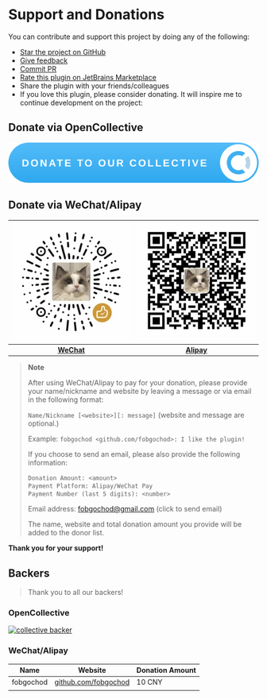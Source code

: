 # Support and Donations

You can contribute and support this project by doing any of the following:

* [Star the project on GitHub][gh:homepage]
* [Give feedback][gh:issues]
* [Commit PR][gh:pulls]
* [Rate this plugin on JetBrains Marketplace][jb:homepage]
* Share the plugin with your friends/colleagues
* If you love this plugin, please consider donating. It will inspire me to continue development on the project:

## Donate via OpenCollective

[![Open Collective][collective:logo]][collective:donate]

## Donate via WeChat/Alipay

| [![WeChat][wechat:logo]][wechat:donate] | [![Alipay][alipay:logo]][alipay:donate] |
|:---------------------------------------:|:---------------------------------------:|
|       [**WeChat**][wechat:donate]       |       [**Alipay**][alipay:donate]       |

> **Note**
>
> After using WeChat/Alipay to pay for your donation, please provide your name/nickname and website by leaving
> a message or via email in the following format:
>
> `Name/Nickname [<website>][: message]` (website and message are optional.)
>
> Example: `fobgochod <github.com/fobgochod>: I like the plugin!`
>
> If you choose to send an email, please also provide the following information:
> ```text
  > Donation Amount: <amount>
  > Payment Platform: Alipay/WeChat Pay
  > Payment Number (last 5 digits): <number>
  > ```
> Email address: [fobgochod@gmail.com][mailto] (click to send email)
>
> The name, website and total donation amount you provide will be added to the donor list.

**Thank you for your support!**

## Backers

> Thank you to all our backers!

### OpenCollective

[![collective backer][collective:backer]][collective:donate]

### WeChat/Alipay

| **Name**  | **Website**                                          | **Donation Amount** |
|-----------|------------------------------------------------------|---------------------|
| fobgochod | [github.com/fobgochod](https://github.com/fobgochod) | 10 CNY              |
|           |                                                      |                     |

[//]: # (@formatter:off)

[gh:homepage]: https://github.com/fobgochod/git-commit-message-format
[gh:issues]: https://github.com/fobgochod/git-commit-message-format/issues
[gh:pulls]: https://github.com/fobgochod/git-commit-message-format/pulls

[jb:homepage]: https://plugins.jetbrains.com/plugin/20935

[collective:logo]: https://raw.githubusercontent.com/fobgochod/git-commit-message-format/main/doc/donate-opencollective.svg
[collective:donate]: https://opencollective.com/git-commit-message-format/donate
[collective:backer]: https://opencollective.com/git-commit-message-format/individuals.svg?width=800

[wechat:logo]: https://raw.githubusercontent.com/fobgochod/git-commit-message-format/main/doc/donate-wechat.jpg
[wechat:donate]: https://pay.weixin.qq.com/index.php/public/wechatpay_en

[alipay:logo]: https://raw.githubusercontent.com/fobgochod/git-commit-message-format/main/doc/donate-alipay.jpg
[alipay:donate]: https://global.alipay.com

[mailto]: mailto:fobgochod@gmail.com?subject=Donate&body=Name%2FNickname%3Cwebsite%3E%3A%20%3Cmessage%3E%0D%0DDonation%20Amount%3A%20%3Camount%3E%0DPayment%20Platform%3A%20Alipay%2FWeChat%20Reward%0DPayment%20Number%20%28last%205%20digits%29%3A%20%3Cnumber%3E%0D%0D

